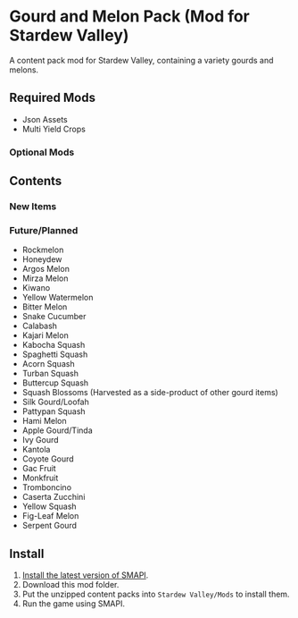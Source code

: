 # Gourd and Melon Pack (Mod for Stardew Valley)
 A content pack mod for Stardew Valley, containing a variety gourds and melons.
## Required Mods
- Json Assets
- Multi Yield Crops
### Optional Mods
## Contents
### New Items

### Future/Planned
- Rockmelon
- Honeydew
- Argos Melon
- Mirza Melon
- Kiwano
- Yellow Watermelon
- Bitter Melon
- Snake Cucumber
- Calabash
- Kajari Melon
- Kabocha Squash
- Spaghetti Squash
- Acorn Squash
- Turban Squash
- Buttercup Squash
- Squash Blossoms (Harvested as a side-product of other gourd items)
- Silk Gourd/Loofah
- Pattypan Squash
- Hami Melon
- Apple Gourd/Tinda
- Ivy Gourd
- Kantola
- Coyote Gourd
- Gac Fruit
- Monkfruit
- Tromboncino
- Caserta Zucchini
- Yellow Squash
- Fig-Leaf Melon
- Serpent Gourd
## Install
1. [Install the latest version of SMAPI](https://smapi.io/).
2. Download this mod folder.
3. Put the unzipped content packs into `Stardew Valley/Mods` to install them.
4. Run the game using SMAPI.
